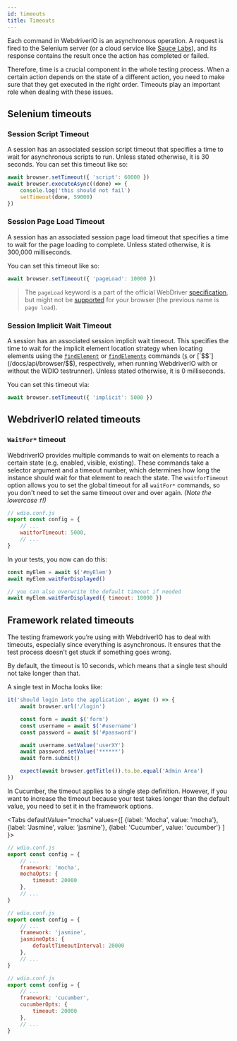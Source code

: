 ```yaml
---
id: timeouts
title: Timeouts
---
```


Each command in WebdriverIO is an asynchronous operation. A request is fired to the Selenium server (or a cloud service like [Sauce Labs](https://saucelabs.com)), and its response contains the result once the action has completed or failed.

Therefore, time is a crucial component in the whole testing process. When a certain action depends on the state of a different action, you need to make sure that they get executed in the right order. Timeouts play an important role when dealing with these issues.

## Selenium timeouts

### Session Script Timeout

A session has an associated session script timeout that specifies a time to wait for asynchronous scripts to run. Unless stated otherwise, it is 30 seconds. You can set this timeout like so:

```js
await browser.setTimeout({ 'script': 60000 })
await browser.executeAsync((done) => {
    console.log('this should not fail')
    setTimeout(done, 59000)
})
```

### Session Page Load Timeout

A session has an associated session page load timeout that specifies a time to wait for the page loading to complete. Unless stated otherwise, it is 300,000 milliseconds.

You can set this timeout like so:

```js
await browser.setTimeout({ 'pageLoad': 10000 })
```

> The `pageLoad` keyword is a part of the official WebDriver [specification](https://www.w3.org/TR/webdriver/#set-timeouts), but might not be [supported](https://github.com/seleniumhq/selenium-google-code-issue-archive/issues/687) for your browser (the previous name is `page load`).

### Session Implicit Wait Timeout

A session has an associated session implicit wait timeout. This specifies the time to wait for the implicit element location strategy when locating elements using the [`findElement`](/docs/api/webdriver#findelement) or [`findElements`](/docs/api/webdriver#findelements) commands ([`$`](/docs/api/browser/$) or [`$$`](/docs/api/browser/$$), respectively, when running WebdriverIO with or without the WDIO testrunner). Unless stated otherwise, it is 0 milliseconds.

You can set this timeout via:

```js
await browser.setTimeout({ 'implicit': 5000 })
```

## WebdriverIO related timeouts

### `WaitFor*` timeout

WebdriverIO provides multiple commands to wait on elements to reach a certain state (e.g. enabled, visible, existing). These commands take a selector argument and a timeout number, which determines how long the instance should wait for that element to reach the state. The `waitforTimeout` option allows you to set the global timeout for all `waitFor*` commands, so you don't need to set the same timeout over and over again. _(Note the lowercase `f`!)_

```js
// wdio.conf.js
export const config = {
    // ...
    waitforTimeout: 5000,
    // ...
}
```

In your tests, you now can do this:

```js
const myElem = await $('#myElem')
await myElem.waitForDisplayed()

// you can also overwrite the default timeout if needed
await myElem.waitForDisplayed({ timeout: 10000 })
```

## Framework related timeouts

The testing framework you’re using with WebdriverIO has to deal with timeouts, especially since everything is asynchronous. It ensures that the test process doesn't get stuck if something goes wrong.

By default, the timeout is 10 seconds, which means that a single test should not take longer than that.

A single test in Mocha looks like:

```js
it('should login into the application', async () => {
    await browser.url('/login')

    const form = await $('form')
    const username = await $('#username')
    const password = await $('#password')

    await username.setValue('userXY')
    await password.setValue('******')
    await form.submit()

    expect(await browser.getTitle()).to.be.equal('Admin Area')
})
```

In Cucumber, the timeout applies to a single step definition. However, if you want to increase the timeout because your test takes longer than the default value, you need to set it in the framework options.

<Tabs
  defaultValue="mocha"
  values={[
    {label: 'Mocha', value: 'mocha'},
    {label: 'Jasmine', value: 'jasmine'},
    {label: 'Cucumber', value: 'cucumber'}
  ]
}>
<TabItem value="mocha">

```js
// wdio.conf.js
export const config = {
    // ...
    framework: 'mocha',
    mochaOpts: {
        timeout: 20000
    },
    // ...
}
```

</TabItem>
<TabItem value="jasmine">

```js
// wdio.conf.js
export const config = {
    // ...
    framework: 'jasmine',
    jasmineOpts: {
        defaultTimeoutInterval: 20000
    },
    // ...
}
```

</TabItem>
<TabItem value="cucumber">

```js
// wdio.conf.js
export const config = {
    // ...
    framework: 'cucumber',
    cucumberOpts: {
        timeout: 20000
    },
    // ...
}
```

</TabItem>
</Tabs>
